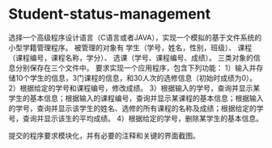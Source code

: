 # Student-status-management
选择一个高级程序设计语言（C语言或者JAVA），实现一个模拟的基于文件系统的小型学籍管理程序。
被管理的对象有
学生（学号，姓名，性别，班级）、
课程（课程编号，课程名称，学分）、
选课（学号、课程编号、成绩）。
三类对象的信息分别保存在三个文件中。
要求实现一个应用程序，包含下列功能：
1）输入并存储10个学生的信息，3门课程的信息，和30人次的选修信息（初始时成绩为0）。
2）根据给定的学号和课程编号，修改成绩。
3）根据输入的学号，查询并显示某学生的基本信息；根据输入的课程编号，查询并显示某课程的基本信息；根据输入的学号，查询并显示该学生的姓名、选修的所有课程的名称及成绩；根据给定的学号，查询并显示该生的平均成绩。
4）根据给定的学号，删除某学生的基本信息。

提交的程序要求模块化，并有必要的注释和关键的界面截图。
